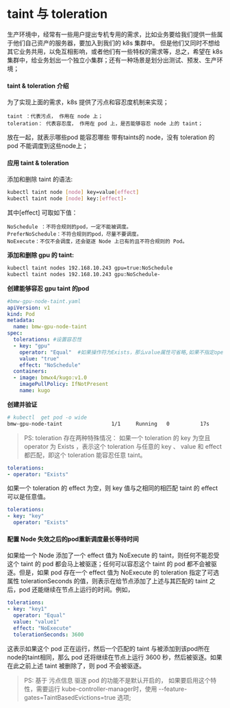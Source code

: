 # taint 与 toleration
生产环境中，经常有一些用户提出专机专用的需求，比如业务要给我们提供一些属于他们自己资产的服务器，要加入到我们的 k8s 集群中。
但是他们又同时不想给其它业务共用，以免互相影响，或者他们有一些特权的需求等，总之，希望在 k8s 集群中，给业务划出一个独立小集群；还有一种场景是划分出测试、预发、生产环境；

#### taint & toleration 介绍
为了实现上面的需求，k8s 提供了污点和容忍度机制来实现；
```
taint ：代表污点， 作用在 node 上；
toleration： 代表容忍度， 作用在 pod 上，是否能够容忍 node 上的 taint；
```
放在一起，就表示哪些pod 能容忍哪些 带有taints的 node，没有 toleration 的pod 不能调度到这些node上；

#### 应用 taint & toleration
添加和删除 taint 的语法:
```bash
kubectl taint node [node] key=value[effect]
kubectl taint node [node] key:[effect]-
```
其中[effect] 可取如下值：
```
NoSchedule ：不符合规则的pod，一定不能被调度。
PreferNoSchedule：不符合规则的pod，尽量不要调度。
NoExecute：不仅不会调度，还会驱逐 Node 上已有的且不符合规则的 Pod。
```
**添加和删除 gpu 的 taint:**
```bash
kubectl taint nodes 192.168.10.243 gpu=true:NoSchedule
kubectl taint nodes 192.168.10.243 gpu:NoSchedule-
```

**创建能够容忍 gpu taint 的pod**
```yaml
#bmw-gpu-node-taint.yaml
apiVersion: v1
kind: Pod
metadata:
  name: bmw-gpu-node-taint
spec:
  tolerations: #设置容忍性
  - key: "gpu"
    operator: "Equal"  #如果操作符为Exists，那么value属性可省略,如果不指定operator，则默认为Equal
    value: "true"
    effect: "NoSchedule"
  containers:
  - image: bmwx4/kugo:v1.0
    imagePullPolicy: IfNotPresent
    name: kugo
```

**创建并验证**
```bash
# kubectl  get pod -o wide
bmw-gpu-node-taint                1/1     Running   0          17s     172.30.7.7    192.168.10.243   <none>
```

>PS: toleration 存在两种特殊情况：
如果一个 toleration 的 key 为空且 operator 为 Exists ，表示这个 toleration 与任意的 key 、 value 和 effect 都匹配，即这个 toleration 能容忍任意 taint。
```yaml
tolerations:
- operator: "Exists"
```
如果一个 toleration 的 effect 为空，则 key 值与之相同的相匹配 taint 的 effect 可以是任意值。
```yaml
tolerations:
- key: "key"
  operator: "Exists"
```

#### 配置 Node 失效之后的pod重新调度最长等待时间
如果给一个 Node 添加了一个 effect 值为 NoExecute 的 taint，则任何不能忍受这个 taint 的 pod 都会马上被驱逐；任何可以容忍这个 taint 的 pod 都不会被驱逐。但是，如果 pod 存在一个 effect 值为 NoExecute 的 toleration 指定了可选属性 tolerationSeconds 的值，则表示在给节点添加了上述与其匹配的 taint 之后，pod 还能继续在节点上运行的时间。例如，
```yaml
tolerations:
- key: "key1"
  operator: "Equal"
  value: "value1"
  effect: "NoExecute"
  tolerationSeconds: 3600
```

这表示如果这个 pod 正在运行，然后一个匹配的 taint 与被添加到该pod所在node的taint相同，那么 pod 还将继续在节点上运行 3600 秒，然后被驱逐。如果在此之前上述 taint 被删除了，则 pod 不会被驱逐。


>PS: 基于 污点信息 驱逐 pod 的功能不是默认开启的， 如果要启用这个特性，需要运行 kube-controller-manager时，使用 --feature-gates=TaintBasedEvictions=true 选项;
